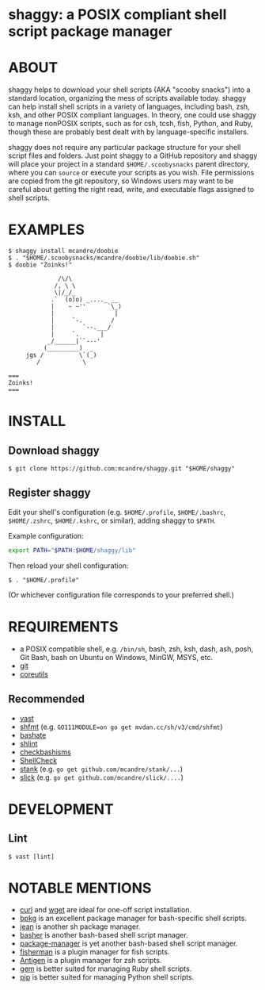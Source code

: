 # shaggy: a POSIX compliant shell script package manager

# ABOUT

shaggy helps to download your shell scripts (AKA "scooby snacks") into a standard location, organizing the mess of scripts available today. shaggy can help install shell scripts in a variety of languages, including bash, zsh, ksh, and other POSIX compliant languages. In theory, one could use shaggy to manage nonPOSIX scripts, such as for csh, tcsh, fish, Python, and Ruby, though these are probably best dealt with by language-specific installers.

shaggy does not require any particular package structure for your shell script files and folders. Just point shaggy to a GitHub repository and shaggy will place your project in a standard `$HOME/.scoobysnacks` parent directory, where you can `source` or execute your scripts as you wish. File permissions are copied from the git repository, so Windows users may want to be careful about getting the right read, write, and executable flags assigned to shell scripts.

# EXAMPLES

```console
$ shaggy install mcandre/doobie
$ . "$HOME/.scoobysnacks/mcandre/doobie/lib/doobie.sh"
$ doobie "Zoinks!"

              /\/\
             /, \ \
             \|/_/_
            .`  (o)o) _...._ __
            |    ~ ~''      `\_)
            |                 |
            |     `-.        /
            |        `--.___/
            |     `.      |
           _/______|``---'
          (_________)  _
     jgs /          \`(_)
        /            \

===
Zoinks!
===
```

# INSTALL

## Download shaggy

```console
$ git clone https://github.com:mcandre/shaggy.git "$HOME/shaggy"
```

## Register shaggy

Edit your shell's configuration (e.g. `$HOME/.profile`, `$HOME/.bashrc`, `$HOME/.zshrc`, `$HOME/.kshrc`, or similar), adding shaggy to `$PATH`.

Example configuration:

```sh
export PATH="$PATH:$HOME/shaggy/lib"
```

Then reload your shell configuration:

```console
$ . "$HOME/.profile"
```

(Or whichever configuration file corresponds to your preferred shell.)

# REQUIREMENTS

* a POSIX compatible shell, e.g. `/bin/sh`, bash, zsh, ksh, dash, ash, posh, Git Bash, bash on Ubuntu on Windows, MinGW, MSYS, etc.
* [git](https://git-scm.com)
* [coreutils](https://www.gnu.org/software/coreutils/coreutils.html)

## Recommended

* [vast](http://github.com/mcandre/vast)
* [shfmt](https://github.com/mvdan/sh) (e.g. `GO111MODULE=on go get mvdan.cc/sh/v3/cmd/shfmt`)
* [bashate](https://pypi.python.org/pypi/bashate/0.5.1)
* [shlint](https://rubygems.org/gems/shlint)
* [checkbashisms](https://sourceforge.net/projects/checkbaskisms/)
* [ShellCheck](https://hackage.haskell.org/package/ShellCheck)
* [stank](https://github.com/mcandre/stank) (e.g. `go get github.com/mcandre/stank/...`)
* [slick](https://github.com/mcandre/slick) (e.g. `go get github.com/mcandre/slick/....`)

# DEVELOPMENT

## Lint

```console
$ vast [lint]
```

# NOTABLE MENTIONS

* [curl](https://curl.haxx.se) and [wget](https://www.gnu.org/software/wget/) are ideal for one-off script installation.
* [bpkg](http://www.bpkg.sh) is an excellent package manager for bash-specific shell scripts.
* [jean](https://github.com/ziyaddin/jean) is another sh package manager.
* [basher](https://github.com/basherpm/basher) is another bash-based shell script manager.
* [package-manager](https://gitlab.com/exadra37-bash/package-manager) is yet another bash-based shell script manager.
* [fisherman](https://github.com/fisherman/fisherman) is a plugin manager for fish scripts.
* [Antigen](http://antigen.sharats.me) is a plugin manager for zsh scripts.
* [gem](https://rubygems.org) is better suited for managing Ruby shell scripts.
* [pip](https://pypi.python.org/pypi/pip) is better suited for managing Python shell scripts.
